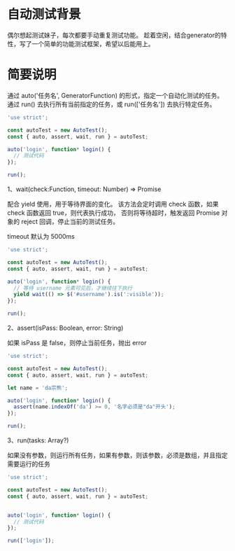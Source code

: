 # 自动测试背景

偶尔想起测试妹子，每次都要手动重复测试功能。
趁着空闲，结合generator的特性，写了一个简单的功能测试框架，希望以后能用上。

# 简要说明

通过 auto('任务名', GeneratorFunction) 的形式，指定一个自动化测试的任务。
通过 run() 去执行所有当前指定的任务，或 run(['任务名']) 去执行特定任务。

``` javascript
'use strict';

const autoTest = new AutoTest();
const { auto, assert, wait, run } = autoTest;

auto('login', function* login() {
  // 测试代码
});

run();
```

1、wait(check:Function, timeout: Number) => Promise

配合 yield 使用，用于等待界面的变化。
该方法会定时调用 check 函数，如果 check 函数返回 true，则代表执行成功，
否则将等待超时，触发返回 Promise 对象的 reject 回调，停止当前的测试任务。

timeout 默认为 5000ms

```javascript
'use strict';

const autoTest = new AutoTest();
const { auto, assert, wait, run } = autoTest;

auto('login', function* login() {
  // 等待 username 元素可见后，才继续往下执行
  yield wait(() => $('#username').is(':visible'));
});

run();
```


2、assert(isPass: Boolean, error: String)

如果 isPass 是 false，则停止当前任务，抛出 error

```javascript
'use strict';

const autoTest = new AutoTest();
const { auto, assert, wait, run } = autoTest;

let name = 'da宗熊';

auto('login', function* login() {
  assert(name.indexOf('da') >= 0, '名字必须是"da"开头');
});

run();
```


3、run(tasks: Array?)

如果没有参数，则运行所有任务，如果有参数，则该参数，必须是数组，并且指定需要运行的任务

```javascript
'use strict';

const autoTest = new AutoTest();
const { auto, assert, wait, run } = autoTest;


auto('login', function* login() {
  // 测试代码
});

run(['login']);
